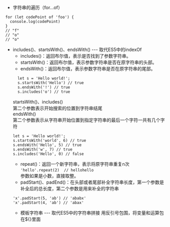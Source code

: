 - 字符串的遍历（for...of）
```
for (let codePoint of 'foo') {
  console.log(codePoint)
}
// "f"
// "o"
// "o"
```
- includes()、startsWith()、endsWith() --- 取代ES5中的indexOf 
  - includes()：返回布尔值，表示是否找到了参数字符串。
  - startsWith()：返回布尔值，表示参数字符串是否在原字符串的头部。
  - endsWith()：返回布尔值，表示参数字符串是否在原字符串的尾部。
  ```
    let s = 'Hello world!';
    s.startsWith('Hello') // true
    s.endsWith('!') // true
    s.includes('o') // true
  ``` 
  startsWith()、includes()   
  第二个参数表示开始搜索的位置到字符串结尾   
  endsWith()   
  第二个参数表示从字符串开始位置到指定字符串的最后一个字符一共有几个字符
  ```
  let s = 'Hello world!';
  s.startsWith('world', 6) // true
  s.endsWith('Hello', 5) // true
  s.endsWith('w', 7) // true
  s.includes('Hello', 0) // false
  ```
  - repeat()：返回一个新字符串，表示将原字符串重复n次   
  `'hello'.repeat(2)  // hellohello`   
   参数如果是小数，直接取整。
   - padStart()、padEnd()：在头部或者尾部补全字符串长度，第一个参数是补全后的总长度，第二个参数是用来补全的字符串
   ```
   'x'.padStart(5, 'ab') // 'ababx'
   'x'.padStart(4, 'ab') // 'abax'
   ```
   - 模板字符串 --- 取代ES5中的字符串拼接
     用反引号包围，将变量和运算包在${}里面
     
   

